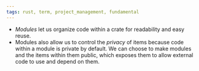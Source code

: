```yaml
---
tags: rust, term, project_management, fundamental
---
```


- _Modules_ let us organize code within a crate for readability and easy reuse.
- Modules also allow us to control the _privacy_ of items because code within a module is private by default. We can choose to make modules and the items within them public, which exposes them to allow external code to use and depend on them.